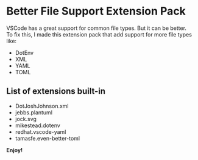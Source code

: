 # Better File Support Extension Pack

VSCode has a great support for common file types. But it can be better.  
To fix this, I made this extension pack that add support for more file types like:

- DotEnv
- XML
- YAML
- TOML

## List of extensions built-in

- DotJoshJohnson.xml
- jebbs.plantuml
- jock.svg
- mikestead.dotenv
- redhat.vscode-yaml
- tamasfe.even-better-toml

**Enjoy!**
